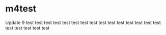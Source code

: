 # m4test

Update 9
test
test
test
test
test
test
test
test
test
test
test
test
test
test
test
test
test
test
test
test